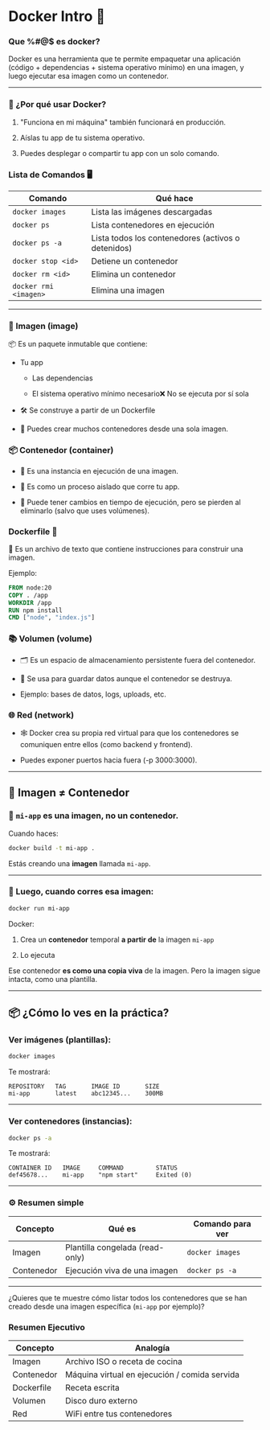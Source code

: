 # Docker Intro 🚀

### Que %#@$ es docker?

Docker es una herramienta que te permite empaquetar una aplicación (código + dependencias + sistema operativo mínimo) en una imagen, y luego ejecutar esa imagen como un contenedor.

---

### 🧱 ¿Por qué usar Docker?

1. "Funciona en mi máquina" también funcionará en producción.

2. Aíslas tu app de tu sistema operativo.

3. Puedes desplegar o compartir tu app con un solo comando.

### Lista de Comandos 🖥️

| Comando               | Qué hace                                           |
| --------------------- | -------------------------------------------------- |
| `docker images`       | Lista las imágenes descargadas                     |
| `docker ps`           | Lista contenedores en ejecución                    |
| `docker ps -a`        | Lista todos los contenedores (activos o detenidos) |
| `docker stop <id>`    | Detiene un contenedor                              |
| `docker rm <id>`      | Elimina un contenedor                              |
| `docker rmi <imagen>` | Elimina una imagen                                 |

---

### 🧱 Imagen (image)

📦 Es un paquete inmutable que contiene:

* Tu app
  
  * Las dependencias
  
  * El sistema operativo mínimo necesario❌ No se ejecuta por sí sola

* 🛠️ Se construye a partir de un Dockerfile

* 🔁 Puedes crear muchos contenedores desde una sola imagen.

### 📦 Contenedor (container)

* 🚀 Es una instancia en ejecución de una imagen.

* 🧠 Es como un proceso aislado que corre tu app.

* 💾 Puede tener cambios en tiempo de ejecución, pero se pierden al eliminarlo (salvo que uses volúmenes).

### Dockerfile 📃

🧾 Es un archivo de texto que contiene instrucciones para construir una imagen.

Ejemplo:

```dockerfile
FROM node:20
COPY . /app
WORKDIR /app
RUN npm install
CMD ["node", "index.js"]
```

### 📚 Volumen (volume)

* 🗂️ Es un espacio de almacenamiento persistente fuera del contenedor.

* 🔁 Se usa para guardar datos aunque el contenedor se destruya.

* Ejemplo: bases de datos, logs, uploads, etc.

### 🌐 Red (network)

* 🕸️ Docker crea su propia red virtual para que los contenedores se comuniquen entre ellos (como backend y frontend).

* Puedes exponer puertos hacia fuera (-p 3000:3000).

---

## 🧱 **Imagen ≠ Contenedor**

### 🔹 `mi-app` **es una imagen**, no un contenedor.

Cuando haces:

```bash
docker build -t mi-app .
```

Estás creando una **imagen** llamada `mi-app`.

---

### 🔸 Luego, cuando corres esa imagen:

```bash
docker run mi-app
```

Docker:

1. Crea un **contenedor** temporal **a partir de** la imagen `mi-app`

2. Lo ejecuta

Ese contenedor **es como una copia viva** de la imagen. Pero la imagen sigue intacta, como una plantilla.

---

## 📦 ¿Cómo lo ves en la práctica?

### Ver imágenes (plantillas):

```bash
docker images
```

Te mostrará:

```
REPOSITORY   TAG       IMAGE ID       SIZE
mi-app       latest    abc12345...    300MB
```

---

### Ver contenedores (instancias):

```bash
docker ps -a
```

Te mostrará:

```
CONTAINER ID   IMAGE     COMMAND         STATUS
def45678...    mi-app    "npm start"     Exited (0)
```

---

### ⚙️ Resumen simple

| Concepto   | Qué es                          | Comando para ver |
| ---------- | ------------------------------- | ---------------- |
| Imagen     | Plantilla congelada (read-only) | `docker images`  |
| Contenedor | Ejecución viva de una imagen    | `docker ps -a`   |

---

¿Quieres que te muestre cómo listar todos los contenedores que se han creado desde una imagen específica (`mi-app` por ejemplo)?

### Resumen Ejecutivo

| Concepto   | Analogía                                      |
| ---------- | --------------------------------------------- |
| Imagen     | Archivo ISO o receta de cocina                |
| Contenedor | Máquina virtual en ejecución / comida servida |
| Dockerfile | Receta escrita                                |
| Volumen    | Disco duro externo                            |
| Red        | WiFi entre tus contenedores                   |
